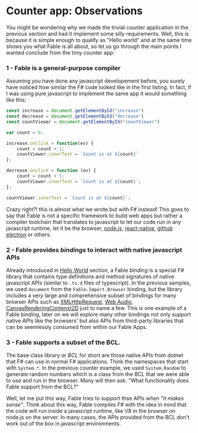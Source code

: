 # Counter app: Observations 

You might be wondering why we made the trivial counter application in the previous section and had it implement some silly requirements. Well, this is because it is simple enough to qualify as "Hello world" and at the same time shows you what Fable is all about, so let us go through the main points I wanted conclude from the timy counter app:

### 1 - Fable is a general-purpose compiler 

Assuming you have done any javascript developement before, you surely have noticed how similar the F# code looked like in the first listing. In fact, if I was using pure javascript to implement the same app it would something like this: 
```js
const increase = document.getElementById("increase")
const decrease = document.getElementById("decrease")
const countViewer = document.getElementById("countViewer")

var count = 0;

increase.onclick = function(ev) {
    count = count + 1;
    countViewer.innerText = `Count is at ${count}`
};

decrease.onclick = function (ev) {
    count = count + 1;
    countViewer.innerText = `Count is at ${count}`;
};

countViewer.innerText = `Count is at ${count}`;
```
Crazy right?! this is almost what we wrote but with F# instead! This goes to say that Fable is not a specific framework to build web apps but rather a compiler toolchain that translates to javascript to let our code run in any javascript runtime, let it be the browser, [node.js](https://nodejs.org/en/), [react-native](http://facebook.github.io/react-native/), [github electron](https://electronjs.org/) or others. 

### 2 - Fable provides *bindings* to interact with native javascript APIs

Already introduced in [Hello World](hello-world.md) section, a Fable *binding* is a special F# library that contains type definitions and method signatures of native javascript APIs (similar to `.ts.d` files of typescript). In the previous samples, we used `document` from the `Fable.Import.Browser` binding, but the library includes a very large and comprehensive subset of bindings for many browser APIs such as [XMLHttpRequest](https://developer.mozilla.org/en-US/docs/Web/API/XMLHttpRequest), [Web Audio](https://developer.mozilla.org/en-US/docs/Web/API/Web_Audio_API), [CanvasRenderingContenxt2D](https://developer.mozilla.org/en-US/docs/Web/API/CanvasRenderingContext2D) just to name a few. This is one example of a Fable binding, later on we will explore many other bindings not only support native APIs like the browsers' but also APIs from third-party libraries that can be seemlessly consumed from within our Fable Apps. 


### 3 - Fable supports a subset of the BCL. 

The base class library or *BCL* for short are those native APIs from dotnet that F# can use in normal F# applications. Think the namespaces that start with `System.*`. In the previous counter example, we used `System.Random` to generate random numbers which is a class from the BCL that we were able to use and run in the browser. Many will then ask: "What functionality does Fable support from the BCL?" 

Well, let me put this way, Fable tries to support thse APIs when *"it makes sense"*. Think about this way, Fable compiles F# with the idea in mind that the code will run inside a javascript runtime, like V8 in the browser on node.js on the server. In many cases, the APIs provided from the BCL don't work out of the box in javascript environments.  